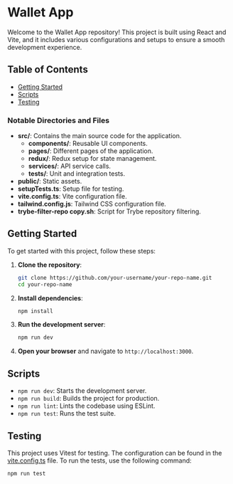# Wallet App

Welcome to the Wallet App repository! This project is built using React and Vite, and it includes various configurations and setups to ensure a smooth development experience.

## Table of Contents

- [Getting Started](#getting-started)
- [Scripts](#scripts)
- [Testing](#testing)

### Notable Directories and Files

- **src/**: Contains the main source code for the application.
  - **components/**: Reusable UI components.
  - **pages/**: Different pages of the application.
  - **redux/**: Redux setup for state management.
  - **services/**: API service calls.
  - **tests/**: Unit and integration tests.
- **public/**: Static assets.
- **setupTests.ts**: Setup file for testing.
- **vite.config.ts**: Vite configuration file.
- **tailwind.config.js**: Tailwind CSS configuration file.
- **trybe-filter-repo copy.sh**: Script for Trybe repository filtering.

## Getting Started

To get started with this project, follow these steps:

1. **Clone the repository**:
    ```sh
    git clone https://github.com/your-username/your-repo-name.git
    cd your-repo-name
    ```

2. **Install dependencies**:
    ```sh
    npm install
    ```

3. **Run the development server**:
    ```sh
    npm run dev
    ```

4. **Open your browser** and navigate to `http://localhost:3000`.

## Scripts

- `npm run dev`: Starts the development server.
- `npm run build`: Builds the project for production.
- `npm run lint`: Lints the codebase using ESLint.
- `npm run test`: Runs the test suite.

## Testing

This project uses Vitest for testing. The configuration can be found in the [vite.config.ts](vite.config.ts) file. To run the tests, use the following command:

```sh
npm run test

